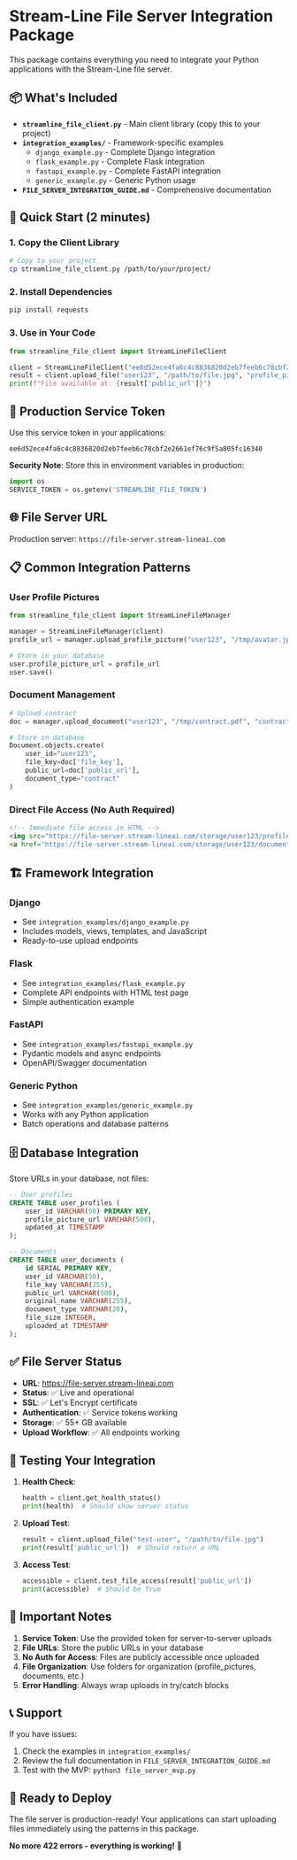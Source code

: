 # Stream-Line File Server Integration Package

This package contains everything you need to integrate your Python applications with the Stream-Line file server.

## 📦 What's Included

- **`streamline_file_client.py`** - Main client library (copy this to your project)
- **`integration_examples/`** - Framework-specific examples
  - `django_example.py` - Complete Django integration
  - `flask_example.py` - Complete Flask integration  
  - `fastapi_example.py` - Complete FastAPI integration
  - `generic_example.py` - Generic Python usage
- **`FILE_SERVER_INTEGRATION_GUIDE.md`** - Comprehensive documentation

## 🚀 Quick Start (2 minutes)

### 1. Copy the Client Library
```bash
# Copy to your project
cp streamline_file_client.py /path/to/your/project/
```

### 2. Install Dependencies
```bash
pip install requests
```

### 3. Use in Your Code
```python
from streamline_file_client import StreamLineFileClient

client = StreamLineFileClient("ee6d52ece4fa6c4c8836820d2eb7feeb6c78cbf2e2661ef76c9f5a805fc16340")
result = client.upload_file("user123", "/path/to/file.jpg", "profile_pictures")
print(f"File available at: {result['public_url']}")
```

## 🔑 Production Service Token

Use this service token in your applications:
```
ee6d52ece4fa6c4c8836820d2eb7feeb6c78cbf2e2661ef76c9f5a805fc16340
```

**Security Note**: Store this in environment variables in production:
```python
import os
SERVICE_TOKEN = os.getenv('STREAMLINE_FILE_TOKEN')
```

## 🌐 File Server URL

Production server: `https://file-server.stream-lineai.com`

## 📋 Common Integration Patterns

### User Profile Pictures
```python
from streamline_file_client import StreamLineFileManager

manager = StreamLineFileManager(client)
profile_url = manager.upload_profile_picture("user123", "/tmp/avatar.jpg")

# Store in your database
user.profile_picture_url = profile_url
user.save()
```

### Document Management
```python
# Upload contract
doc = manager.upload_document("user123", "/tmp/contract.pdf", "contract")

# Store in database
Document.objects.create(
    user_id="user123",
    file_key=doc['file_key'],
    public_url=doc['public_url'],
    document_type="contract"
)
```

### Direct File Access (No Auth Required)
```html
<!-- Immediate file access in HTML -->
<img src="https://file-server.stream-lineai.com/storage/user123/profile_pictures/avatar.jpg">
<a href="https://file-server.stream-lineai.com/storage/user123/documents/contract.pdf" download>Download</a>
```

## 🏗️ Framework Integration

### Django
- See `integration_examples/django_example.py`
- Includes models, views, templates, and JavaScript
- Ready-to-use upload endpoints

### Flask  
- See `integration_examples/flask_example.py`
- Complete API endpoints with HTML test page
- Simple authentication example

### FastAPI
- See `integration_examples/fastapi_example.py` 
- Pydantic models and async endpoints
- OpenAPI/Swagger documentation

### Generic Python
- See `integration_examples/generic_example.py`
- Works with any Python application
- Batch operations and database patterns

## 🗄️ Database Integration

Store URLs in your database, not files:

```sql
-- User profiles
CREATE TABLE user_profiles (
    user_id VARCHAR(50) PRIMARY KEY,
    profile_picture_url VARCHAR(500),
    updated_at TIMESTAMP
);

-- Documents
CREATE TABLE user_documents (
    id SERIAL PRIMARY KEY,
    user_id VARCHAR(50),
    file_key VARCHAR(255),
    public_url VARCHAR(500),
    original_name VARCHAR(255),
    document_type VARCHAR(20),
    file_size INTEGER,
    uploaded_at TIMESTAMP
);
```

## ✅ File Server Status

- **URL**: https://file-server.stream-lineai.com
- **Status**: ✅ Live and operational  
- **SSL**: ✅ Let's Encrypt certificate
- **Authentication**: ✅ Service tokens working
- **Storage**: ✅ 55+ GB available
- **Upload Workflow**: ✅ All endpoints working

## 🔧 Testing Your Integration

1. **Health Check**:
   ```python
   health = client.get_health_status()
   print(health)  # Should show server status
   ```

2. **Upload Test**:
   ```python
   result = client.upload_file("test-user", "/path/to/file.jpg")
   print(result['public_url'])  # Should return a URL
   ```

3. **Access Test**:
   ```python
   accessible = client.test_file_access(result['public_url'])
   print(accessible)  # Should be True
   ```

## 🚨 Important Notes

1. **Service Token**: Use the provided token for server-to-server uploads
2. **File URLs**: Store the public URLs in your database
3. **No Auth for Access**: Files are publicly accessible once uploaded
4. **File Organization**: Use folders for organization (profile_pictures, documents, etc.)
5. **Error Handling**: Always wrap uploads in try/catch blocks

## 📞 Support

If you have issues:
1. Check the examples in `integration_examples/`
2. Review the full documentation in `FILE_SERVER_INTEGRATION_GUIDE.md`
3. Test with the MVP: `python3 file_server_mvp.py`

## 🎯 Ready to Deploy

The file server is production-ready! Your applications can start uploading files immediately using the patterns in this package.

**No more 422 errors - everything is working!** 🎉
